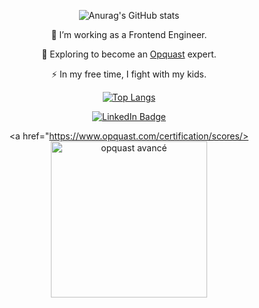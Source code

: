 <!--
**Ichtuus/Ichtuus** is a ✨ _special_ ✨ repository because its `README.md` (this file) appears on your GitHub profile.
- 🔭 I’m currently working on ...
- 🌱 I’m currently learning ...
- 👯 I’m looking to collaborate on ...
- 🤔 I’m looking for help with ...
- 💬 Ask me about ...
- 📫 How to reach me: ...
- 😄 Pronouns: ...
- ⚡ Fun fact: ...
-->

<div align="center">
  
  ![Anurag's GitHub stats](https://github-readme-stats.vercel.app/api?username=Ichtuus&show_icons=true&theme=tokyonight)
    
  :telescope: I’m working as a Frontend Engineer.

  :seedling: Exploring to become an [Opquast]([url](https://www.opquast.com/certification/)) expert.

  :zap: In my free time, I fight with my kids.
    
  [![Top Langs](https://github-readme-stats.vercel.app/api/top-langs/?username=Ichtuus&layout=compact&theme=tokyonight)](https://github.com/anuraghazra/github-readme-stats)

  <a href="https://www.linkedin.com/in/nicolas-d-5b6708162">
    <img src="https://img.shields.io/badge/LinkedIn-blue?style=for-the-badge&logo=linkedin&logoColor=white" alt="LinkedIn Badge"/>
  </a>
  
  <a href="https://www.opquast.com/certification/scores/>
    <img src="https://res.cloudinary.com/opquast/image/upload/w_150/v1/badges/MQW-V4-2020/fr/SVG/badge_avance.svg" height="250" width="250" alt="opquast avancé"/>
  </a>
  
</div>
